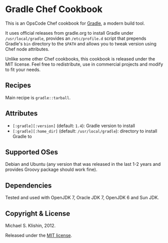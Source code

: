 # Gradle Chef Cookbook

This is an OpsCode Chef cookbook for [Gradle](http://gradle.org), a modern build tool.

It uses official releases from gradle.org to install Gradle under `/usr/local/gradle`,
provides an `/etc/profile.d` script that prepends Gradle's `bin` directory to the `$PATH`
and allows you to tweak version using Chef node attributes.

Unlike some other Chef cookbooks, this cookbook is released under the MIT license.
Feel free to redistribute, use in commercial projects and modify to fit your needs.


## Recipes

Main recipe is `gradle::tarball`.


## Attributes

* `[:gradle][:version]` (default: `1.4`): Gradle version to install
* `[:gradle][:home_dir]` (default: `/usr/local/gradle`): directory to install Gradle to


## Supported OSes

Debian and Ubuntu (any version that was released in the last 1-2 years and provides Groovy package
should work fine).


## Dependencies

Tested and used with OpenJDK 7, Oracle JDK 7, OpenJDK 6 and Sun JDK.


## Copyright & License

Michael S. Klishin, 2012.

Released under the [MIT license](http://www.opensource.org/licenses/mit-license.php).
